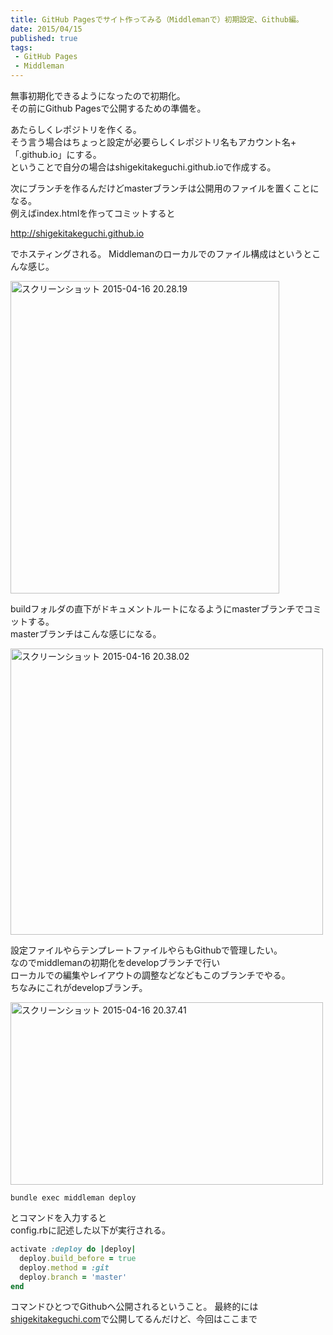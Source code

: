 ```yaml
---
title: GitHub Pagesでサイト作ってみる（Middlemanで）初期設定、Github編。
date: 2015/04/15
published: true
tags: 
 - GitHub Pages
 - Middleman
---
```


無事初期化できるようになったので初期化。<br>
その前にGithub Pagesで公開するための準備を。

あたらしくレポジトリを作くる。<br>
そう言う場合はちょっと設定が必要らしくレポジトリ名もアカウント名+「.github.io」にする。<br>
ということで自分の場合はshigekitakeguchi.github.ioで作成する。

次にブランチを作るんだけどmasterブランチは公開用のファイルを置くことになる。<br>
例えばindex.htmlを作ってコミットすると

http://shigekitakeguchi.github.io

でホスティングされる。
Middlemanのローカルでのファイル構成はというとこんな感じ。

<a href="https://www.flickr.com/photos/shigeki_takeguchi/16978635348" title="スクリーンショット 2015-04-16 20.28.19 by shigeki takeguchi, on Flickr"><img src="https://farm8.staticflickr.com/7694/16978635348_778a77fae5.jpg" width="430" height="500" alt="スクリーンショット 2015-04-16 20.28.19" class="image-border"></a>

buildフォルダの直下がドキュメントルートになるようにmasterブランチでコミットする。<br>
masterブランチはこんな感じになる。

<a href="https://www.flickr.com/photos/shigeki_takeguchi/16978923670" title="スクリーンショット 2015-04-16 20.38.02 by shigeki takeguchi, on Flickr"><img src="https://farm9.staticflickr.com/8706/16978923670_eb76d343da.jpg" width="500" height="458" alt="スクリーンショット 2015-04-16 20.38.02" class="image-border"></a>

設定ファイルやらテンプレートファイルやらもGithubで管理したい。<br>
なのでmiddlemanの初期化をdevelopブランチで行い<br>
ローカルでの編集やレイアウトの調整などなどもこのブランチでやる。<br>
ちなみにこれがdevelopブランチ。

<a href="https://www.flickr.com/photos/shigeki_takeguchi/16978698188" title="スクリーンショット 2015-04-16 20.37.41 by shigeki takeguchi, on Flickr"><img src="https://farm9.staticflickr.com/8795/16978698188_4bcebb5b4a.jpg" width="500" height="292" alt="スクリーンショット 2015-04-16 20.37.41" class="image-border"></a>

```shell
bundle exec middleman deploy
```
とコマンドを入力すると<br>
config.rbに記述した以下が実行される。

```ruby
activate :deploy do |deploy|
  deploy.build_before = true
  deploy.method = :git
  deploy.branch = 'master'
end
```

コマンドひとつでGithubへ公開されるということ。
最終的には[shigekitakeguchi.com](http://shigekitakeguchi.com/)で公開してるんだけど、今回はここまで<br>
